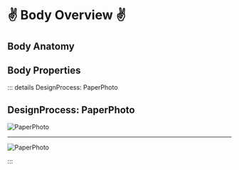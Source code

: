 # ✌ Body Overview ✌

## Body Anatomy

## Body Properties


::: details DesignProcess: PaperPhoto

## DesignProcess: PaperPhoto

![PaperPhoto](/Paper_BetaQuote.jpg)

---

![PaperPhoto](/Paper_BetaQuote2.jpg)

:::